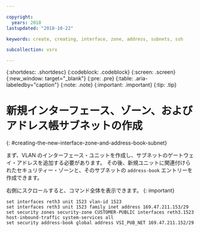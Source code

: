 ```yaml
---

copyright:
  years: 2018
lastupdated: "2018-10-22"

keywords: create, creating, interface, zone, address, subnets, ssh

subcollection: vsrx

---
```


{:shortdesc: .shortdesc}
{:codeblock: .codeblock}
{:screen: .screen}
{:new_window: target="_blank"}
{:pre: .pre}
{:table: .aria-labeledby="caption"}
{:note: .note}
{:important: .important}
{:tip: .tip}

# 新規インターフェース、ゾーン、およびアドレス帳サブネットの作成
{: #creating-the-new-interface-zone-and-address-book-subnet}

まず、VLAN のインターフェース・ユニットを作成し、サブネットのゲートウェイ・アドレスを追加する必要があります。 その後、新規ユニットに関連付けられたセキュリティー・ゾーンと、そのサブネットの `address-book` エントリーを作成できます。  

右側にスクロールすると、コマンド全体を表示できます。
{: important}

```
set interfaces reth3 unit 1523 vlan-id 1523
set interfaces reth3 unit 1523 family inet address 169.47.211.153/29
set security zones security-zone CUSTOMER-PUBLIC interfaces reth3.1523 host-inbound-traffic system-services all
set security address-book global address VSI_PUB_NET 169.47.211.152/29
```
